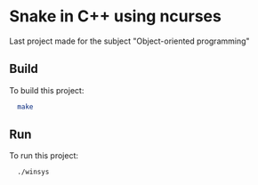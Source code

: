 # Snake in C++ using ncurses

Last project made for the subject "Object-oriented programming"

## Build

To build this project:
```bash
  make
```

## Run

To run this project:

```bash
  ./winsys
```